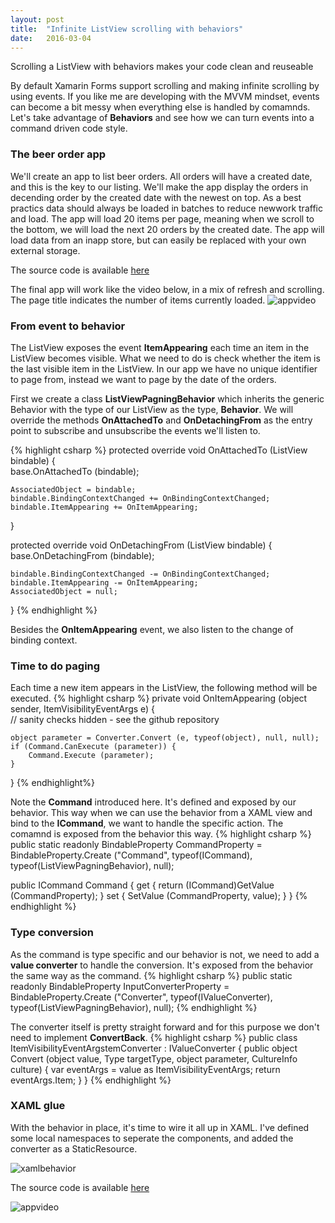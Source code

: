 ```yaml
---
layout: post
title:  "Infinite ListView scrolling with behaviors"
date:   2016-03-04
---
```


<p class="intro">
<span class="dropcap">S</span>crolling a ListView with behaviors makes your code clean and reuseable 
</p>

By default Xamarin Forms support scrolling and making infinite scrolling by using events. If you like me are developing with the MVVM mindset, 
events can become a bit messy when everything else is handled by comamnds. Let's take advantage of __Behaviors__ and see how we can turn events into a command driven code style.


### The beer order app
We'll create an app to list beer orders. All orders will have a created date, and this is the key to our listing. We'll make the app display
the orders in decending order by the created date with the newest on top. As a best practics data should always be loaded in batches to reduce newwork traffic and load. The app will load 20 items per page, meaning when we scroll to the bottom, we will load the next 20 orders by the created date. 
The app will load data from an inapp store, but can easily be replaced with your own external storage.

The source code is available [here](https://github.com/rasmuschristensen/SimpleListViewInfiniteScrolling)

The final app will work like the video below, in a mix of refresh and scrolling. The page title indicates the number of items currently loaded. 
<img src="{{ '/assets/img/infinitebrew.gif' | prepend: site.baseurl }}" alt="appvideo">


### From event to behavior
The ListView exposes the event __ItemAppearing__ each time an item in the ListView becomes visible. What we need to do is check whether the item is the last visible item in the ListView. In our app we have no unique identifier to page from, instead we want to page by the date of the orders. 

First we create a class __ListViewPagningBehavior__ which inherits the generic Behavior with the type of our ListView as the type, __Behavior<ListView>__. We will override the methods __OnAttachedTo__ and __OnDetachingFrom__ as the entry point to subscribe and unsubscribe the events we'll listen to. 

{% highlight csharp %}
protected override void OnAttachedTo (ListView bindable)
{			
    base.OnAttachedTo (bindable);

    AssociatedObject = bindable;
    bindable.BindingContextChanged += OnBindingContextChanged;
    bindable.ItemAppearing += OnItemAppearing;
}

protected override void OnDetachingFrom (ListView bindable)
{
    base.OnDetachingFrom (bindable);

    bindable.BindingContextChanged -= OnBindingContextChanged;
    bindable.ItemAppearing -= OnItemAppearing;
    AssociatedObject = null;
}
{% endhighlight %}

Besides the __OnItemAppearing__ event, we also listen to the change of binding context.

### Time to do paging
Each time a new item appears in the ListView, the following method will be executed.
{% highlight csharp %}
private void OnItemAppearing (object sender, ItemVisibilityEventArgs e)
{		
    // sanity checks hidden - see the github repository

    object parameter = Converter.Convert (e, typeof(object), null, null);
    if (Command.CanExecute (parameter)) {
        Command.Execute (parameter);
    }       
}
{% endhighlight%}

Note the __Command__ introduced here. It's defined and exposed by our behavior. This way when we can use the behavior from a XAML view and bind to the __ICommand__, we want to handle the specific action. The comamnd is exposed from the behavior this way.
{% highlight csharp %}
public static readonly BindableProperty CommandProperty = BindableProperty.Create ("Command", typeof(ICommand), typeof(ListViewPagningBehavior), null);

public ICommand Command {
    get { return (ICommand)GetValue (CommandProperty); }
    set { SetValue (CommandProperty, value); }
}
{% endhighlight %} 

### Type conversion
As the command is type specific and our behavior is not, we need to add a __value converter__ to handle the conversion. It's exposed from the behavior the same way as the command.
{% highlight csharp %}
public static readonly BindableProperty InputConverterProperty = BindableProperty.Create ("Converter", typeof(IValueConverter), typeof(ListViewPagningBehavior), null);
{% endhighlight %} 

The converter itself is pretty straight forward and for this purpose we don't need to implement __ConvertBack__.
{% highlight csharp %}
public class ItemVisibilityEventArgstemConverter : IValueConverter
{
    public object Convert (object value, Type targetType, object parameter, CultureInfo culture)
    {
        var eventArgs = value as ItemVisibilityEventArgs;
        return eventArgs.Item;
    }
}
{% endhighlight %}

### XAML glue
With the behavior in place, it's time to wire it all up in XAML. 
I've defined some local namespaces to seperate the components, and added the converter as a StaticResource.

<img src="{{ '/assets/img/xamlbehavior.png' | prepend: site.baseurl }}" alt="xamlbehavior">

The source code is available [here](https://github.com/rasmuschristensen/SimpleListViewInfiniteScrolling)

<img src="{{ '/assets/img/infinitebrew.gif' | prepend: site.baseurl }}" alt="appvideo">